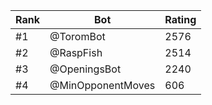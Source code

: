 Rank|Bot|Rating
---|---|---
#1|@ToromBot|2576
#2|@RaspFish|2514
#3|@OpeningsBot|2240
#4|@MinOpponentMoves|606
